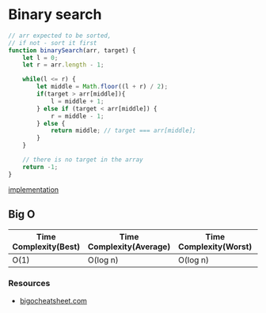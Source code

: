 # Binary search
```typescript
// arr expected to be sorted,
// if not - sort it first
function binarySearch(arr, target) {
    let l = 0;
    let r = arr.length - 1;

    while(l <= r) {
        let middle = Math.floor((l + r) / 2);
        if(target > arr[middle]){
            l = middle + 1;
        } else if (target < arr[middle]) {
            r = middle - 1;
        } else {
            return middle; // target === arr[middle];
        }
    }

    // there is no target in the array
    return -1;
}
```
[implementation](./index.js)

## Big O

| Time Complexity(Best) | Time Complexity(Average) | Time Complexity(Worst) | Space Complexity |
| -------------         | -------------            | -------------          | -------------    |
| O(1)                  | O(log n)                 | O(log n)               | O(n)             |

### Resources
* [bigocheatsheet.com](http://bigocheatsheet.com/)
